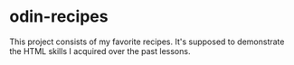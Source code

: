 # odin-recipes

This project consists of my favorite recipes. It's supposed to demonstrate the HTML skills I acquired over the past lessons.